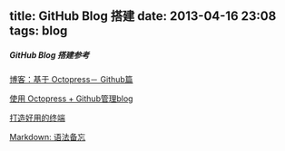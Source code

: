 title: GitHub Blog 搭建
date: 2013-04-16 23:08
tags: blog
---

#####  GitHub Blog 搭建参考 #####

[博客：基于 Octopress－ Github篇](http://imwuyu.me/talk-about/octopress-deploying-to-github-pages.html)

[使用 Octopress + Github管理blog ](http://ishalou.com/blog/2012/10/15/how-to-use-octopress)
<!-- more -->

<!-- [像写程序一样写博客：搭建基于github的博客](http://blog.devtang.com/blog/2012/02/10/setup-blog-based-on-github) 

[我的Octopress配置](http://www.yanjiuyanjiu.com/blog/20130402/)

[Octopress设置与增加微博的侧边栏](http://clark1231.iteye.com/blog/1553939)

[幫你的Octopress增加文章分類](http://clark1231.iteye.com/blog/1565853)

[Sublime Text 2文章汇总](http://clark1231.iteye.com/blog/1520695)

[利用Jekyll搭建个人博客](http://www.mceiba.com/develop/jekyll-introduction.html) 

[第一篇博客: 用OCTOPRESS搭建博客系统](http://tchen.me/posts/2012-12-16-first-blog.html)

[GitHub Pages here](https://help.github.com/categories/20/articles) -->

[打造好用的终端](http://imwuyu.me/talk-about/cool-iterm2.html)

[Markdown: 语法备忘](http://imwuyu.me/talk-about/markdown-syntax-memo.html)


